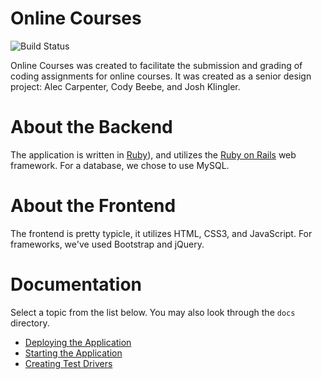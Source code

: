 # Online Courses

![Build Status](https://api.travis-ci.org/WMU-Online-Courses/online-courses.svg)

Online Courses was created to facilitate the submission and grading of coding assignments for online courses. It was created as a senior design project: Alec Carpenter, Cody Beebe, and Josh Klingler.

# About the Backend

The application is written in [Ruby](http://ruby-lang.org)), and utilizes the [Ruby on Rails](http://rubyonrails.org) web framework. For a database, we chose to use MySQL.

# About the Frontend

The frontend is pretty typicle, it utilizes HTML, CSS3, and JavaScript. For frameworks, we've used Bootstrap and jQuery.

# Documentation

Select a topic from the list below. You may also look through the `docs` directory.

- [Deploying the Application](docs/deploying-the-application.md)
- [Starting the Application](docs/starting-the-application.md)
- [Creating Test Drivers](docs/creating-test-drivers.md)